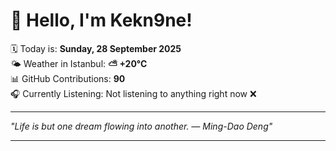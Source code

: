 # 👋 Hello, I'm Kekn9ne!

🗓️ Today is: **Sunday, 28 September 2025**  
🌤️ Weather in Istanbul: **⛅️  +20°C**  
📊 GitHub Contributions: **90**  
🎧 Currently Listening: Not listening to anything right now ❌

---

_"Life is but one dream flowing into another. — *Ming-Dao Deng*"_

---
